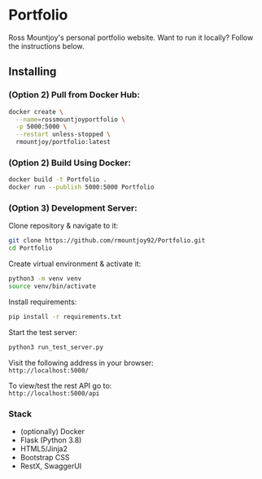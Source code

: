 # Portfolio

Ross Mountjoy's personal portfolio website. Want to run it locally? Follow the instructions below.

## Installing

### (Option 2) Pull from Docker Hub:
```bash
docker create \
  --name=rossmountjoyportfolio \
  -p 5000:5000 \
  --restart unless-stopped \
  rmountjoy/portfolio:latest
```

### (Option 2) Build Using Docker:
```bash
docker build -t Portfolio .
docker run --publish 5000:5000 Portfolio
```

### (Option 3) Development Server:
Clone repository & navigate to it:

```bash
git clone https://github.com/rmountjoy92/Portfolio.git
cd Portfolio
```

Create virtual environment & activate it:

```bash
python3 -m venv venv
source venv/bin/activate
```

Install requirements:

```bash
pip install -r requirements.txt
```

Start the test server:
```bash
python3 run_test_server.py
 ```



Visit the following address in your browser:  
`http://localhost:5000/`

To view/test the rest API go to:  
`http://localhost:5000/api`

### Stack
- (optionally) Docker
- Flask (Python 3.8)
- HTML5/Jinja2
- Bootstrap CSS
- RestX, SwaggerUI
